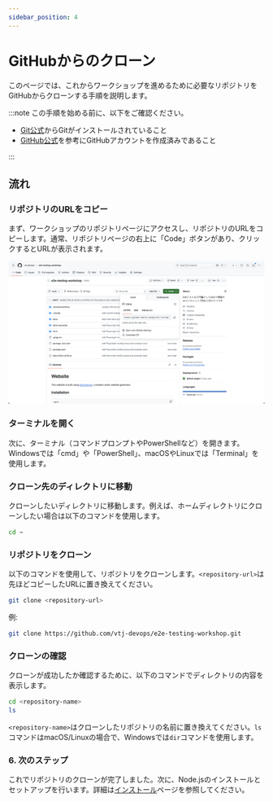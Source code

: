 ```yaml
---
sidebar_position: 4
---
```


# GitHubからのクローン

このページでは、これからワークショップを進めるために必要なリポジトリをGitHubからクローンする手順を説明します。

:::note
この手順を始める前に、以下をご確認ください。

- [Git公式](https://git-scm.com/)からGitがインストールされていること
- [GitHub公式](https://docs.github.com/ja/get-started/start-your-journey/creating-an-account-on-github)を参考にGitHubアカウントを作成済みであること

:::

## 流れ

### リポジトリのURLをコピー

まず、ワークショップのリポジトリページにアクセスし、リポジトリのURLをコピーします。通常、リポジトリページの右上に「Code」ボタンがあり、クリックするとURLが表示されます。

![](img/001.png)

### ターミナルを開く

次に、ターミナル（コマンドプロンプトやPowerShellなど）を開きます。Windowsでは「cmd」や「PowerShell」、macOSやLinuxでは「Terminal」を使用します。

### クローン先のディレクトリに移動

クローンしたいディレクトリに移動します。例えば、ホームディレクトリにクローンしたい場合は以下のコマンドを使用します。

```bash
cd ~
``` 

### リポジトリをクローン

以下のコマンドを使用して、リポジトリをクローンします。`<repository-url>`は先ほどコピーしたURLに置き換えてください。

```bash
git clone <repository-url>
```

例:

```bash
git clone https://github.com/vtj-devops/e2e-testing-workshop.git
```

### クローンの確認

クローンが成功したか確認するために、以下のコマンドでディレクトリの内容を表示します。

```bash
cd <repository-name>
ls
```

`<repository-name>`はクローンしたリポジトリの名前に置き換えてください。`ls`コマンドはmacOS/Linuxの場合で、Windowsでは`dir`コマンドを使用します。

### 6. 次のステップ

これでリポジトリのクローンが完了しました。次に、Node.jsのインストールとセットアップを行います。詳細は[インストール](installation.md)ページを参照してください。
